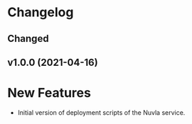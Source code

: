 # Changelog

## Changed

## v1.0.0 (2021-04-16)

# New Features
- Initial version of deployment scripts of the Nuvla service. 
